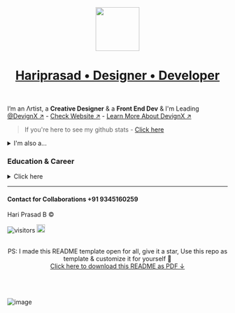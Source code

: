 <div align=center>
 <a href='https://hariprasd.me' target='_blank'><img width='100px' src='https://github.com/hariprasd/hariprasd/assets/75234157/322229df-af10-415c-9856-7bd78c480d50'/><br/></a>
 <h1><a href='https://hariprasd.me'>Hariprasad • Designer • Developer</a></h1>
</div>
<!-- <div align=center>
<a href="https://www.facebook.com/hriprasd" target="_blank"><img src="https://github.com/hariprasd/hariprasd/assets/75234157/45b44cda-dc74-4d9f-b551-4e6425fcab24" height="30" alt="Facebook" /></a> • 
<a href="https://www.instagram.com/haripras.d" target="_blank"><img src="https://github.com/hariprasd/hariprasd/assets/75234157/f910daee-d9e8-42ce-8641-25caa90b76cf" height="30" alt="Instagram" /></a> • 
<a href="https://wa.me/c/919345160259" target="_blank"><img src="https://github.com/hariprasd/hariprasd/assets/75234157/6692ac48-823b-4fb5-bd98-e05948262e06" height="30" alt="Whatsapp" /></a> • 
<img src="https://github.com/hariprasd/hariprasd/assets/75234157/44b24a30-8186-49cb-90fe-a7bb98d89aa4" height="30" alt="Behance" />• 
<img src="https://github.com/hariprasd/hariprasd/assets/75234157/3edb76a9-26dd-47dc-96c5-8f1d46d38212" height="30" alt="Twitter" />• 
<img href="https://www.linkedin.com/in/hariprasd/" src="https://github.com/hariprasd/hariprasd/assets/75234157/9d5719cd-c00b-46eb-86f6-a39bb58fe26a" height="30" alt="LinkedIn" />
</div> -->
<br>

I’m an Λrtist, a **Creative Designer** & a **Front End Dev** 
& I'm Leading [@DevignX ↗︎](https://github.com/devignx) - [Check Website ↗︎](https://devignx.tech/) - [Learn More About DevignX ↗︎](https://github.com/sponsors/hariprasd)<br>
> If you're here to see my github stats - [Click here](https://github.com/devignx)
<details><summary>I'm also a...</summary>

- Product Designer (UIUX)
- Front End developer (React, Next Js)
- Design Generalist (Branding, Graphics, 3d, Vector, wireframing, prototyping ...)
- Tech Consultant
- SEO & SMM Guy
and more....

</details>

### **Education & Career**
<details><summary>Click here</summary>

```mermaid
graph TD;
    A(Milton Matriculation School -SSLC-2017):::fb -->B(R K Shree Rangammal Kalvi Nilayam -HSC-2019):::fb;
    B(R K Shree Rangammal Kalvi Nilayam -HSC-2019):::fb-->C(Ahalia School Of Engineering And Technology -B.Tech-2019-23):::fb;
    D(Image Editor & Designer -2019-20):::fb-->E(Freelance Designer -2020-21):::fb;
    E(Freelance Designer -2020-21):::fb-->F(UIUX Designer at Incus.inc-2021):::fb;
    F(UIUX Designer at Incus.inc-2021):::fb-->G(Founder & Designer at DevignX -2022):::fb;
    G(Founder & Designer at DevignX -2022):::fb-->H(UIUX Developer at Metastart -2023):::fb;
    classDef fb fill:#000
```
</details>

------

#### Contact for Collaborations +91 9345160259
Hari Prasad B ©  <br>

![visitors](https://visitor-badge.laobi.icu/badge?page_id=hariprasd.hariprasd) <img src="https://github.com/TheDudeThatCode/TheDudeThatCode/blob/master/Assets/Hi.gif" width="19"> 

<!--
## 📈 Stats
<p align="center">	
  <img width="48%" src="https://github-readme-stats.vercel.app/api?username=hariprasd&show_icons=true&theme=tokyonight" />
  <img width="48%" src="https://github-readme-streak-stats.herokuapp.com/?user=hariprasd&theme=tokyonight" />
</p>
-->
<br>


<div align = center> PS: I made this README template open for all, give it a star, Use this repo as template & customize it for yourself 🚀 <br><a href="https://github.com/hariprasd/hariprasd/raw/main/readme-hariprasd.pdf">Click here to download this README as PDF ↓</a>
</div>
<br><br><br>

![image](https://user-images.githubusercontent.com/75234157/190898900-9a5c8cf7-98e0-4828-8caa-5cebc03688cb.png)
